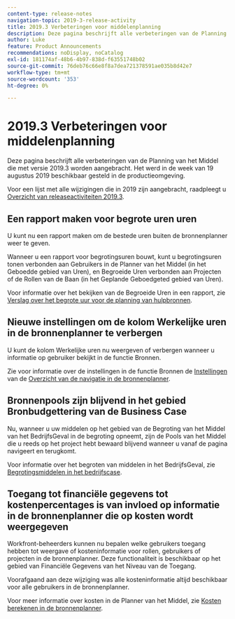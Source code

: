 ```yaml
---
content-type: release-notes
navigation-topic: 2019-3-release-activity
title: 2019.3 Verbeteringen voor middelenplanning
description: Deze pagina beschrijft alle verbeteringen van de Planning van het Middel die met versie 2019.3 worden aangebracht. Het werd in de week van 19 augustus 2019 beschikbaar gesteld in de productieomgeving.
author: Luke
feature: Product Announcements
recommendations: noDisplay, noCatalog
exl-id: 181174af-48b6-4b97-838d-f63551748b02
source-git-commit: 76deb76c66e8f8a7dea721378591ae035b8d42e7
workflow-type: tm+mt
source-wordcount: '353'
ht-degree: 0%

---
```


# 2019.3 Verbeteringen voor middelenplanning

Deze pagina beschrijft alle verbeteringen van de Planning van het Middel die met versie 2019.3 worden aangebracht. Het werd in de week van 19 augustus 2019 beschikbaar gesteld in de productieomgeving.

Voor een lijst met alle wijzigingen die in 2019 zijn aangebracht, raadpleegt u [Overzicht van releaseactiviteiten 2019.3](../../../../product-announcements/product-releases/quarterly-release-archive/2019.3-release-activity/2019.3-release-activity-overview.md).

## Een rapport maken voor begrote uren uren

U kunt nu een rapport maken om de bestede uren buiten de bronnenplanner weer te geven.

Wanneer u een rapport voor begrotingsuren bouwt, kunt u begrotingsuren tonen verbonden aan Gebruikers in de Planner van het Middel (in het Geboedde gebied van Uren), en Begroeide Uren verbonden aan Projecten of de Rollen van de Baan (in het Geplande Geboedgeted gebied van Uren).

Voor informatie over het bekijken van de Begroeide Uren in een rapport, zie [Verslag over het begrote uur voor de planning van hulpbronnen](../../../../resource-mgmt/resource-planning/report-on-budgeted-hours.md).

## Nieuwe instellingen om de kolom Werkelijke uren in de bronnenplanner te verbergen

U kunt de kolom Werkelijke uren nu weergeven of verbergen wanneer u informatie op gebruiker bekijkt in de functie Bronnen.

Zie voor informatie over de instellingen in de functie Bronnen de [Instellingen](../../../../resource-mgmt/resource-planning/resource-planner-navigation.md#settings) van de [Overzicht van de navigatie in de bronnenplanner](../../../../resource-mgmt/resource-planning/resource-planner-navigation.md).

## Bronnenpools zijn blijvend in het gebied Bronbudgettering van de Business Case

Nu, wanneer u uw middelen op het gebied van de Begroting van het Middel van het BedrijfsGeval in de begroting opneemt, zijn de Pools van het Middel die u reeds op het project hebt bewaard blijvend wanneer u vanaf de pagina navigeert en terugkomt.

Voor informatie over het begroten van middelen in het BedrijfsGeval, zie [Begrotingsmiddelen in het bedrijfscase](../../../../manage-work/projects/define-a-business-case/budget-resources-in-business-case.md).

## Toegang tot financiële gegevens tot kostenpercentages is van invloed op informatie in de bronnenplanner die op kosten wordt weergegeven

Workfront-beheerders kunnen nu bepalen welke gebruikers toegang hebben tot weergave of kosteninformatie voor rollen, gebruikers of projecten in de bronnenplanner. Deze functionaliteit is beschikbaar op het gebied van Financiële Gegevens van het Niveau van de Toegang.

Voorafgaand aan deze wijziging was alle kosteninformatie altijd beschikbaar voor alle gebruikers in de bronnenplanner.

Voor meer informatie over kosten in de Planner van het Middel, zie [Kosten berekenen in de bronnenplanner](../../../../resource-mgmt/resource-planning/calculate-costs-resource-planner.md).

